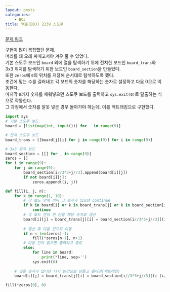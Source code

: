 ```yaml
---
layout: posts
categories:
    - BOJ
title: 백준(BOJ) 2239 스도쿠
---
```


[문제 링크](https://www.acmicpc.net/problem/2239)

구현이 많이 복잡했던 문제.  
머리를 꽤 오래 싸매고서야 겨우 풀 수 있었다.  
기본 스도쿠 보드인 `board` 외에 열을 탐색하기 위에 전치한 보드인 `board_trans`와 3x3 위치를 탐색하기 위한 보드인 `board_section`을 만들었다.  
또한 `zeros`에 `0`의 위치를 저장해 순서대로 탐색하도록 했다.  
조건에 맞는 수를 걸러내고 각 보드의 숫자를 해당하는 숫자로 설정하고 다음 0으로 이동한다.  
마지막 `0`까지 숫자를 채워넣으면 스도쿠 보드를 출력하고 `sys.exit(0)`로 탈출하는 식으로 작동한다.  
그 과정에서 숫자를 잘못 넣은 경우 돌아가야 하는데, 이를 백트래킹으로 구현했다.


```python
import sys
# 기본 스도쿠 보드
board = [list(map(int, input())) for _ in range(9)]

# 전치 스도쿠 보드
board_trans = [[board[j][i] for j in range(9)] for i in range(9)]

# 3x3 위치 보드
board_section = [[] for _ in range(9)]
zeros = []
for i in range(9):
    for j in range(9):
        board_section[i//3*3+j//3].append(board[i][j])
        if not board[i][j]:
            zeros.append((i, j))

def fill(i, j, n):
    for k in range(1, 10):
        # 각 보드 안에 이미 그 숫자가 있으면 continue
        if k in board[i] or k in board_trans[j] or k in board_section[i//3*3+j//3]:
            continue
        # 각 보드 안의 빈 칸을 해당 숫자로 갱신
        board[i][j] = board_trans[j][i] = board_section[i//3*3+j//3][(i-(i//3*3))*3+j-(j//3*3)] = k
        
        # 갱신 후 다음 칸으로 이동
        if n < len(zeros)-1:
            fill(*zeros[n+1], n+1)
        # 다음 칸이 없으면 출력하고 종료
        else:
            for line in board:
                print(*line, sep='')
            sys.exit(0)
    
    # 넣을 숫자가 없다면 다시 빈칸으로 만들고 돌아감(백트래킹)
    board[i][j] = board_trans[j][i] = board_section[i//3*3+j//3][(i-(i//3*3))*3+j-(j//3*3)] = 0

fill(*zeros[0], 0)
```
